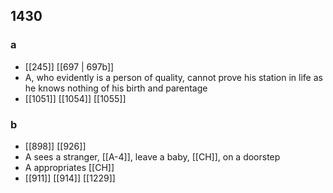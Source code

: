 ## 1430
### a
- [[245]] [[697 | 697b]] 
- A, who evidently is a person of quality, cannot prove his station in life as he knows nothing of his birth and parentage
- [[1051]] [[1054]] [[1055]] 

### b
- [[898]] [[926]] 
- A sees a stranger, [[A-4]], leave a baby, [[CH]], on a doorstep
- A appropriates [[CH]]
- [[911]] [[914]] [[1229]] 

